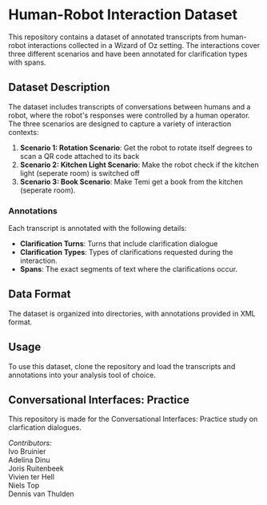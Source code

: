 
# Human-Robot Interaction Dataset

This repository contains a dataset of annotated transcripts from human-robot interactions collected in a Wizard of Oz setting. The interactions cover three different scenarios and have been annotated for clarification types with spans.

## Dataset Description

The dataset includes transcripts of conversations between humans and a robot, where the robot's responses were controlled by a human operator. The three scenarios are designed to capture a variety of interaction contexts:

1. **Scenario 1: Rotation Scenario**: Get the robot to rotate itself  degrees to scan a QR code attached to its back
2. **Scenario 2: Kitchen Light Scenario**: Make the robot check if the kitchen light (seperate room) is switched off
3. **Scenario 3: Book Scenario**: Make Temi get a book from the kitchen (seperate room).

### Annotations

Each transcript is annotated with the following details:

- **Clarification Turns**: Turns that include clarification dialogue
- **Clarification Types**: Types of clarifications requested during the interaction.
- **Spans**: The exact segments of text where the clarifications occur.

## Data Format

The dataset is organized into directories, with annotations provided in XML format.

## Usage

To use this dataset, clone the repository and load the transcripts and annotations into your analysis tool of choice.

## Conversational Interfaces: Practice
This repository is made for the Conversational Interfaces: Practice study on clarfication dialogues. 

*Contributors:* \
Ivo Bruinier \
Adelina Dinu \
Joris Ruitenbeek \
Vivien ter Hell \
Niels Top \
Dennis van Thulden

